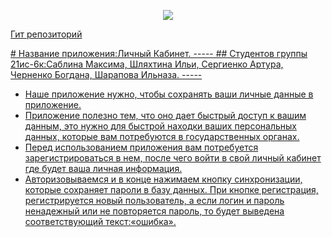 <p align ="center"><a href="https://github.com/SergienkoArtur/WpfApp3.git" target="_blank"><img src="https://st.anosov.ru/groups/po01/instructions/SimpleStart/img/46.png" src=width="400"></a></p>

<p><a href="https://github.com/SergienkoArtur/WpfApp3.git">Гит репозиторий</p>
# Название приложения:Личный Кабинет.
-----
## Студентов группы 21ис-6к:Саблина Максима, Шляхтина Ильи, Сергиенко Артура, Черненко Богдана, Шарапова Ильназа.
-----

* Наше приложение нужно, чтобы сохранять ваши личные данные в приложение.
* Приложение полезно тем, что оно дает быстрый доступ к вашим данным, это нужно для быстрой находки ваших персональных данных, которые вам потребуются в государственных органах. 
* Перед использованием приложения вам потребуется зарегистрироваться в нем, после чего войти в свой личный кабинет где будет ваша личная информация.
* Авторизовываемся и в конце нажимаем кнопку синхронизации, которые сохраняет пароли в базу данных. При кнопке регистрация, регистрируется новый пользователь, а если логин и пароль ненадежный или не повторяется пароль, то будет выведена соответствующий текст:«ошибка».